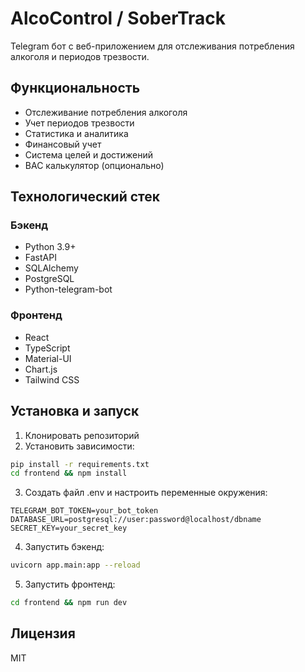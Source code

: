 # AlcoControl / SoberTrack

Telegram бот с веб-приложением для отслеживания потребления алкоголя и периодов трезвости.

## Функциональность

- Отслеживание потребления алкоголя
- Учет периодов трезвости
- Статистика и аналитика
- Финансовый учет
- Система целей и достижений
- BAC калькулятор (опционально)

## Технологический стек

### Бэкенд
- Python 3.9+
- FastAPI
- SQLAlchemy
- PostgreSQL
- Python-telegram-bot

### Фронтенд
- React
- TypeScript
- Material-UI
- Chart.js
- Tailwind CSS

## Установка и запуск

1. Клонировать репозиторий
2. Установить зависимости:
```bash
pip install -r requirements.txt
cd frontend && npm install
```

3. Создать файл .env и настроить переменные окружения:
```
TELEGRAM_BOT_TOKEN=your_bot_token
DATABASE_URL=postgresql://user:password@localhost/dbname
SECRET_KEY=your_secret_key
```

4. Запустить бэкенд:
```bash
uvicorn app.main:app --reload
```

5. Запустить фронтенд:
```bash
cd frontend && npm run dev
```

## Лицензия

MIT 